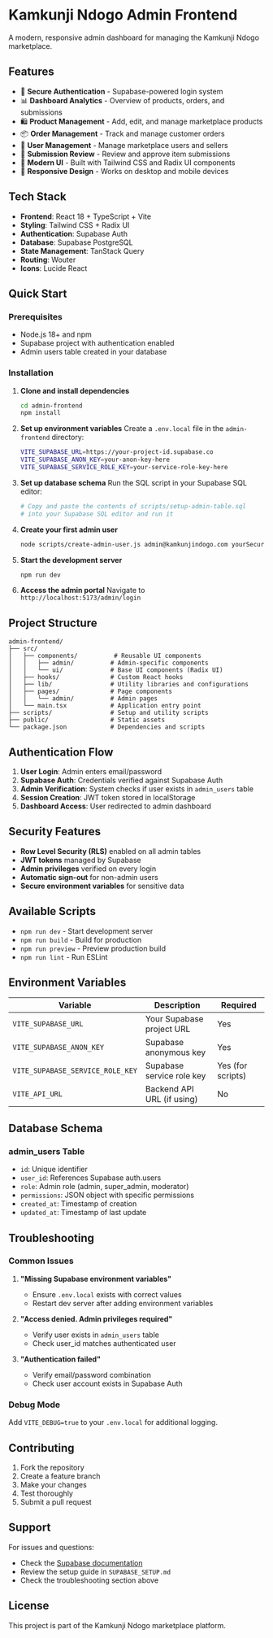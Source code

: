 # Kamkunji Ndogo Admin Frontend

A modern, responsive admin dashboard for managing the Kamkunji Ndogo marketplace.

## Features

- 🔐 **Secure Authentication** - Supabase-powered login system
- 📊 **Dashboard Analytics** - Overview of products, orders, and submissions
- 🛍️ **Product Management** - Add, edit, and manage marketplace products
- 📦 **Order Management** - Track and manage customer orders
- 👥 **User Management** - Manage marketplace users and sellers
- 📝 **Submission Review** - Review and approve item submissions
- 🎨 **Modern UI** - Built with Tailwind CSS and Radix UI components
- 📱 **Responsive Design** - Works on desktop and mobile devices

## Tech Stack

- **Frontend**: React 18 + TypeScript + Vite
- **Styling**: Tailwind CSS + Radix UI
- **Authentication**: Supabase Auth
- **Database**: Supabase PostgreSQL
- **State Management**: TanStack Query
- **Routing**: Wouter
- **Icons**: Lucide React

## Quick Start

### Prerequisites

- Node.js 18+ and npm
- Supabase project with authentication enabled
- Admin users table created in your database

### Installation

1. **Clone and install dependencies**
   ```bash
   cd admin-frontend
   npm install
   ```

2. **Set up environment variables**
   Create a `.env.local` file in the `admin-frontend` directory:
   ```bash
   VITE_SUPABASE_URL=https://your-project-id.supabase.co
   VITE_SUPABASE_ANON_KEY=your-anon-key-here
   VITE_SUPABASE_SERVICE_ROLE_KEY=your-service-role-key-here
   ```

3. **Set up database schema**
   Run the SQL script in your Supabase SQL editor:
   ```bash
   # Copy and paste the contents of scripts/setup-admin-table.sql
   # into your Supabase SQL editor and run it
   ```

4. **Create your first admin user**
   ```bash
   node scripts/create-admin-user.js admin@kamkunjindogo.com yourSecurePassword123
   ```

5. **Start the development server**
   ```bash
   npm run dev
   ```

6. **Access the admin portal**
   Navigate to `http://localhost:5173/admin/login`

## Project Structure

```
admin-frontend/
├── src/
│   ├── components/          # Reusable UI components
│   │   ├── admin/          # Admin-specific components
│   │   └── ui/             # Base UI components (Radix UI)
│   ├── hooks/              # Custom React hooks
│   ├── lib/                # Utility libraries and configurations
│   ├── pages/              # Page components
│   │   └── admin/          # Admin pages
│   └── main.tsx            # Application entry point
├── scripts/                # Setup and utility scripts
├── public/                 # Static assets
└── package.json            # Dependencies and scripts
```

## Authentication Flow

1. **User Login**: Admin enters email/password
2. **Supabase Auth**: Credentials verified against Supabase Auth
3. **Admin Verification**: System checks if user exists in `admin_users` table
4. **Session Creation**: JWT token stored in localStorage
5. **Dashboard Access**: User redirected to admin dashboard

## Security Features

- **Row Level Security (RLS)** enabled on all admin tables
- **JWT tokens** managed by Supabase
- **Admin privileges** verified on every login
- **Automatic sign-out** for non-admin users
- **Secure environment variables** for sensitive data

## Available Scripts

- `npm run dev` - Start development server
- `npm run build` - Build for production
- `npm run preview` - Preview production build
- `npm run lint` - Run ESLint

## Environment Variables

| Variable | Description | Required |
|----------|-------------|----------|
| `VITE_SUPABASE_URL` | Your Supabase project URL | Yes |
| `VITE_SUPABASE_ANON_KEY` | Supabase anonymous key | Yes |
| `VITE_SUPABASE_SERVICE_ROLE_KEY` | Supabase service role key | Yes (for scripts) |
| `VITE_API_URL` | Backend API URL (if using) | No |

## Database Schema

### admin_users Table
- `id`: Unique identifier
- `user_id`: References Supabase auth.users
- `role`: Admin role (admin, super_admin, moderator)
- `permissions`: JSON object with specific permissions
- `created_at`: Timestamp of creation
- `updated_at`: Timestamp of last update

## Troubleshooting

### Common Issues

1. **"Missing Supabase environment variables"**
   - Ensure `.env.local` exists with correct values
   - Restart dev server after adding environment variables

2. **"Access denied. Admin privileges required"**
   - Verify user exists in `admin_users` table
   - Check user_id matches authenticated user

3. **"Authentication failed"**
   - Verify email/password combination
   - Check user account exists in Supabase Auth

### Debug Mode
Add `VITE_DEBUG=true` to your `.env.local` for additional logging.

## Contributing

1. Fork the repository
2. Create a feature branch
3. Make your changes
4. Test thoroughly
5. Submit a pull request

## Support

For issues and questions:
- Check the [Supabase documentation](https://supabase.com/docs)
- Review the setup guide in `SUPABASE_SETUP.md`
- Check the troubleshooting section above

## License

This project is part of the Kamkunji Ndogo marketplace platform.
